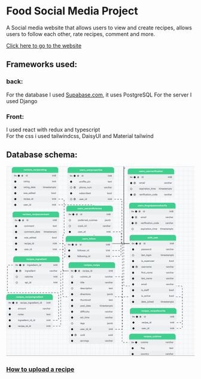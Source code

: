# Food Social Media Project
A Social media website that allows users to view and create recipes, allows users to follow each other, rate recipes, comment and more.

<a href="https://food-project-x6vc.vercel.app/">Click here to go to the website</a>

## Frameworks used:
### back:
For the database I used <a href="https://supabase.com/">Supabase.com</a>, it uses PostgreSQL
For the server I used Django

### Front:
I used react with redux and typescript<br>
For the css i used tailwindcss, DaisyUI and Material tailwind

## Database schema:
<img src="db schema.png">

### <a href="https://firebasestorage.googleapis.com/v0/b/food-project-8d454.appspot.com/o/Search%20Recipes%20-%20Google%20Chrome%202023-09-28%2018-10-52.mp4?alt=media&token=247c2b58-55f7-4f53-ac0a-f46572cf8f66&_gl=1*1ecgsnf*_ga*MTA4NjM2ODkxMC4xNjkxMzM3NDMx*_ga_CW55HF8NVT*MTY5NTkxNDE5Ni4zMi4xLjE2OTU5MTQyMjUuMzEuMC4w">How to upload a recipe</a>